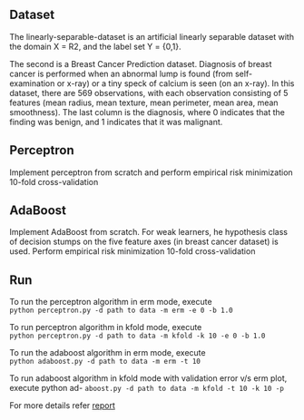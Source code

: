 ## Dataset
The linearly-separable-dataset is an artificial linearly separable dataset with the domain X = R2, and the label set Y = {0,1}.

The second is a Breast Cancer Prediction dataset. Diagnosis of breast cancer is performed when an abnormal lump is found (from self-examination or x-ray) or a tiny speck of calcium is seen (on an x-ray). In this dataset, there are 569 observations, with each observation consisting of 5 features (mean radius, mean texture, mean perimeter, mean area, mean smoothness). The last column is the diagnosis, where 0 indicates that the finding was benign, and 1 indicates that it was malignant.

## Perceptron
Implement perceptron from scratch and perform
empirical risk minimization
10-fold cross-validation

## AdaBoost
Implement AdaBoost from scratch. For weak learners, he hypothesis class of decision stumps on the five feature axes (in breast cancer dataset) is used. Perform
empirical risk minimization
10-fold cross-validation


## Run
To run the perceptron algorithm in erm mode, execute \
`python perceptron.py -d path to data -m erm -e 0 -b 1.0`

To run perceptron algorithm in kfold mode, execute \
`python perceptron.py -d path to data -m kfold -k 10 -e 0 -b 1.0`

To run the adaboost algorithm in erm mode, execute\
`python adaboost.py -d path to data -m erm -t 10`

To run adaboost algorithm in kfold mode with validation error v/s erm plot, execute python ad-
`aboost.py -d path to data -m kfold -t 10 -k 10 -p`

For more details refer [report](https://github.com/ajaygk95/Machine-Learning/blob/master/Perceptron%20and%20AdaBoost/CSE512-HW1-Ajay_Gopal_Krishna%20-%20Report_README.pdf)
